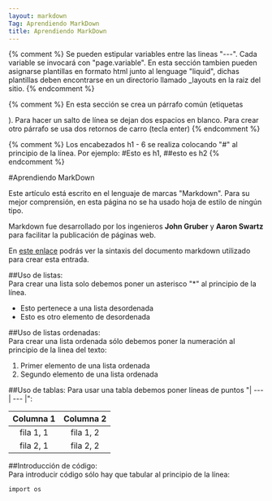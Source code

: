 ```yaml
---
layout: markdown
Tag: Aprendiendo MarkDown
title: Aprendiendo MarkDown
---
```


{% comment %} 
    Se pueden estipular variables entre las lineas "---". Cada variable se invocará con "page.variable".
    En esta sección tambien pueden asignarse plantillas en formato html junto al lenguage "liquid", dichas plantillas deben encontrarse en un directorio llamado _layouts en la raiz del sitio. 
{% endcomment %}


{% comment %} 
    En esta sección se crea un párrafo común (etiquetas <p> </p>). Para hacer un salto de línea se dejan dos espacios en blanco. Para crear otro párrafo se usa dos retornos de carro (tecla enter)
{% endcomment %}

{% comment %} 
    Los encabezados h1 - 6 se realiza colocando "#" al principio de la línea. Por ejemplo: #Esto es h1, ##esto es h2
{% endcomment %}

#Aprendiendo MarkDown

Este artículo está escrito en el lenguaje de marcas "Markdown". Para su mejor comprensión, en esta página no se ha usado hoja de estilo de ningún tipo.  

Markdown fue desarrollado por los ingenieros  **John Gruber** y **Aaron Swartz** para facilitar la publicación de páginas web.

En [este enlace](https://raw.githubusercontent.com/antonioluna/antonioluna.github.io/master/markdown.md) podrás ver la sintaxis del documento markdown utilizado para crear esta entrada.

##Uso de listas:  
Para crear una lista solo debemos poner un asterisco "*" al principio de la línea.  

* Esto pertenece a una lista desordenada
* Esto es otro elemento de desordenada

##Uso de listas ordenadas:  
Para crear una lista ordenada sólo debemos poner la numeración al principio de la linea del texto:

1. Primer elemento de una lista ordenada
2. Segundo elemento de una lista ordenada

##Uso de tablas:
Para usar una tabla debemos poner líneas de puntos "| --- | --- |":  

| Columna 1 | Columna 2 |
| :-------: | :-------: |
| fila 1, 1 | fila 1, 2 |
| fila 2, 1 | fila 2, 2 |

##Introducción de código:  
Para introducir código sólo hay que tabular al principio de la línea:  

	import os